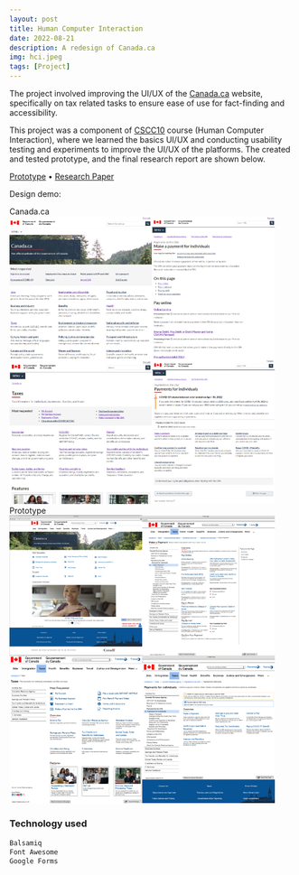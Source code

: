 ```yaml
---
layout: post
title: Human Computer Interaction
date: 2022-08-21
description: A redesign of Canada.ca
img: hci.jpeg
tags: [Project]
---
```


The project involved improving the UI/UX of the [Canada.ca] website, specifically on tax related tasks to ensure ease of use for fact-finding and accessibility.

This project was a component of [CSCC10] course (Human Computer Interaction), where we learned the basics UI/UX and conducting usability testing and experiments to improve the UI/UX of the platforms. The created and tested prototype, and the final research report are shown below.

[Prototype] &#8226; [Research Paper]

Design demo:

<div class="multiple-demo-container">
  <div class="demo-with-title">
    <div class="title">Canada.ca</div>
    <img src="../assets/img/canadaca.png" class="border" width="470px" height="510px" alt="Canada.ca"/>
  </div>

  <div class="demo-with-title">
    <div class="title">Prototype</div>
    <img src="../assets/img/prototype.png" class="border" width="470px" height="510px" alt="Prototype"/>
  </div>
</div>

### Technology used

```
Balsamiq
Font Awesome
Google Forms
```

[canada.ca]: https://www.canada.ca/en.html
[cscc10]: https://utsc.calendar.utoronto.ca/course/cscc10h3
[prototype]: https://drive.google.com/file/d/1TFbnYl9CeVeGN0HWJz0G_RFyBXQROaEc/view?usp=sharing
[research paper]: https://docs.google.com/document/d/1WWOwEP-bvkVt0_LQTETAbBbGMxfIm3gcjsJsli3ia6k/edit?usp=sharing
